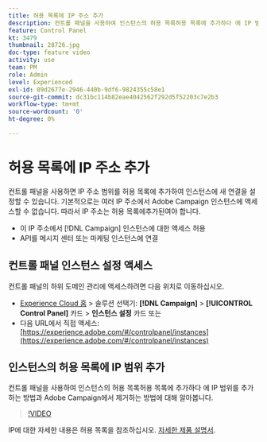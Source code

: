 ```yaml
---
title: 허용 목록에 IP 주소 추가
description: 컨트롤 패널을 사용하여 인스턴스의 허용 목록허용 목록에 추가하다 에 IP 범위를 추가하는 방법과 Adobe Campaign에서 제거하는 방법에 대해 알아봅니다.
feature: Control Panel
kt: 3479
thumbnail: 28726.jpg
doc-type: feature video
activity: use
team: PM
role: Admin
level: Experienced
exl-id: 09d2677e-2946-440b-9df6-9824355c58e1
source-git-commit: dc31bc114b82eae4042562f292d5f52203c7e2b3
workflow-type: tm+mt
source-wordcount: '0'
ht-degree: 0%

---
```


# 허용 목록에 IP 주소 추가

컨트롤 패널을 사용하면 IP 주소 범위를 허용 목록에 추가하여 인스턴스에 새 연결을 설정할 수 있습니다. 기본적으로는 여러 IP 주소에서 Adobe Campaign 인스턴스에 액세스할 수 없습니다. 따라서 IP 주소는 허용 목록에추가된여야 합니다.

* 이 IP 주소에서 [!DNL Campaign] 인스턴스에 대한 액세스 허용
* API를 메시지 센터 또는 마케팅 인스턴스에 연결

## 컨트롤 패널 인스턴스 설정 액세스

컨트롤 패널의 하위 도메인 관리에 액세스하려면 다음 위치로 이동하십시오.

* [Experience Cloud 홈](https://experience.adobe.com/#/home) > 솔루션 선택기: **[!DNL Campaign]** > **[!UICONTROL Control Panel]** 카드 > **인스턴스 설정** 카드
또는
* 다음 URL에서 직접 액세스: [https://experience.adobe.com/#/controlpanel/instances](https://experience.adobe.com/#/controlpanel/instances)

## 인스턴스의 허용 목록에 IP 범위 추가

컨트롤 패널을 사용하여 인스턴스의 허용 목록허용 목록에 추가하다 에 IP 범위를 추가하는 방법과 Adobe Campaign에서 제거하는 방법에 대해 알아봅니다.

>[!VIDEO](https://video.tv.adobe.com/v/28726?quality=12)

IP에 대한 자세한 내용은 허용 목록을 참조하십시오. [자세한 제품 설명서](https://experienceleague.adobe.com/docs/control-panel/using/sftp-management/ip-range-allow-listing.html?lang=ko).
